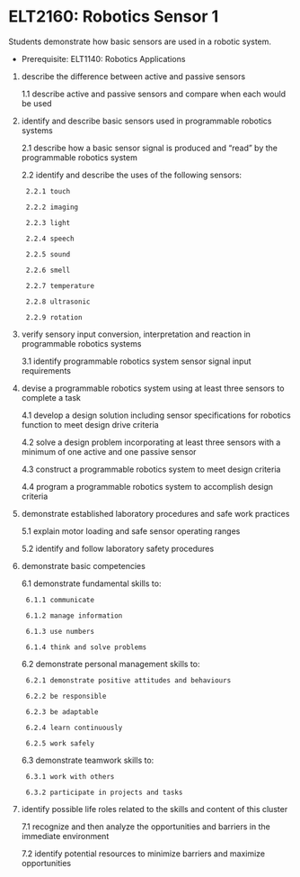 # ELT2160: Robotics Sensor 1

Students demonstrate how basic sensors are used in a robotic system.

* Prerequisite: ELT1140: Robotics Applications

1. describe the difference between active and passive sensors

    1.1 describe active and passive sensors and compare when each would be used

2. identify and describe basic sensors used in programmable robotics systems

    2.1 describe how a basic sensor signal is produced and “read” by the programmable robotics system

    2.2 identify and describe the uses of the following sensors:

        2.2.1 touch

        2.2.2 imaging

        2.2.3 light

        2.2.4 speech

        2.2.5 sound

        2.2.6 smell

        2.2.7 temperature

        2.2.8 ultrasonic

        2.2.9 rotation

3. verify sensory input conversion, interpretation and reaction in programmable robotics systems

    3.1 identify programmable robotics system sensor signal input requirements

4. devise a programmable robotics system using at least three sensors to complete a task

    4.1 develop a design solution including sensor specifications for robotics function to meet design drive criteria

    4.2 solve a design problem incorporating at least three sensors with a minimum of one active and one passive sensor

    4.3 construct a programmable robotics system to meet design criteria

    4.4 program a programmable robotics system to accomplish design criteria

5. demonstrate established laboratory procedures and safe work practices

    5.1 explain motor loading and safe sensor operating ranges

    5.2 identify and follow laboratory safety procedures

6. demonstrate basic competencies

    6.1 demonstrate fundamental skills to:

        6.1.1 communicate

        6.1.2 manage information

        6.1.3 use numbers

        6.1.4 think and solve problems

    6.2 demonstrate personal management skills to:

        6.2.1 demonstrate positive attitudes and behaviours

        6.2.2 be responsible

        6.2.3 be adaptable

        6.2.4 learn continuously

        6.2.5 work safely

    6.3 demonstrate teamwork skills to:

        6.3.1 work with others

        6.3.2 participate in projects and tasks

7. identify possible life roles related to the skills and content of this cluster

    7.1 recognize and then analyze the opportunities and barriers in the immediate environment

    7.2 identify potential resources to minimize barriers and maximize opportunities
